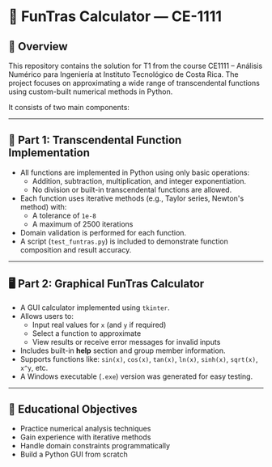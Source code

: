 # 🧮 FunTras Calculator — CE-1111

## 🧠 Overview

This repository contains the solution for T1 from the course CE1111 – Análisis Numérico para Ingeniería at Instituto Tecnológico de Costa Rica. The project focuses on approximating a wide range of transcendental functions using custom-built numerical methods in Python.

It consists of two main components:

---

## 📐 Part 1: Transcendental Function Implementation

- All functions are implemented in Python using only basic operations:
  - Addition, subtraction, multiplication, and integer exponentiation.
  - No division or built-in transcendental functions are allowed.
- Each function uses iterative methods (e.g., Taylor series, Newton's method) with:
  - A tolerance of `1e-8`
  - A maximum of 2500 iterations
- Domain validation is performed for each function.
- A script (`test_funtras.py`) is included to demonstrate function composition and result accuracy.

---

## 🖥️ Part 2: Graphical FunTras Calculator

- A GUI calculator implemented using `tkinter`.
- Allows users to:
  - Input real values for `x` (and `y` if required)
  - Select a function to approximate
  - View results or receive error messages for invalid inputs
- Includes built-in **help** section and group member information.
- Supports functions like: `sin(x)`, `cos(x)`, `tan(x)`, `ln(x)`, `sinh(x)`, `sqrt(x)`, `x^y`, etc.
- A Windows executable (`.exe`) version was generated for easy testing.

---

## 🔬 Educational Objectives

- Practice numerical analysis techniques
- Gain experience with iterative methods
- Handle domain constraints programmatically
- Build a Python GUI from scratch

